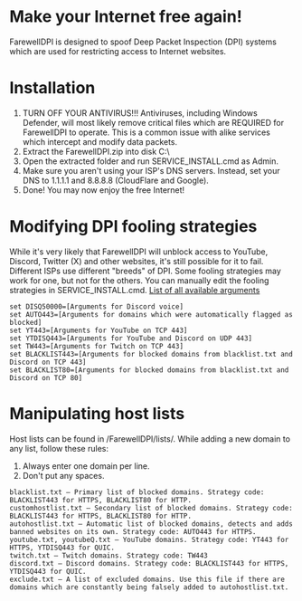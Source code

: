 # Make your Internet free again!
FarewellDPI is designed to spoof Deep Packet Inspection (DPI) systems which are used for restricting access to Internet websites.

# Installation
1) TURN OFF YOUR ANTIVIRUS!!! Antiviruses, including Windows Defender, will most likely remove critical files which are REQUIRED for FarewellDPI to operate. This is a common issue with alike services which intercept and modify data packets.
2) Extract the FarewellDPI.zip into disk C:\
3) Open the extracted folder and run SERVICE_INSTALL.cmd as Admin.
4) Make sure you aren't using your ISP's DNS servers. Instead, set your DNS to 1.1.1.1 and 8.8.8.8 (CloudFlare and Google).
5) Done! You may now enjoy the free Internet!

# Modifying DPI fooling strategies
While it's very likely that FarewellDPI will unblock access to YouTube, Discord, Twitter (X) and other websites, it's still possible for it to fail.
Different ISPs use different "breeds" of DPI. Some fooling strategies may work for one, but not for the others.
You can manually edit the fooling strategies in SERVICE_INSTALL.cmd.
[List of all available arguments](https://github.com/ardemanse/zapret/blob/master/docs/readme.en.md#nfqws)

```
set DISQ50000=[Arguments for Discord voice]
set AUTO443=[Arguments for domains which were automatically flagged as blocked]
set YT443=[Arguments for YouTube on TCP 443]
set YTDISQ443=[Arguments for YouTube and Discord on UDP 443]
set TW443=[Arguments for Twitch on TCP 443]
set BLACKLIST443=[Arguments for blocked domains from blacklist.txt and Discord on TCP 443]
set BLACKLIST80=[Arguments for blocked domains from blacklist.txt and Discord on TCP 80]
```

# Manipulating host lists
Host lists can be found in /FarewellDPI/lists/. While adding a new domain to any list, follow these rules:
1) Always enter one domain per line.
2) Don't put any spaces.

```
blacklist.txt — Primary list of blocked domains. Strategy code: BLACKLIST443 for HTTPS, BLACKLIST80 for HTTP.
customhostlist.txt — Secondary list of blocked domains. Strategy code: BLACKLIST443 for HTTPS, BLACKLIST80 for HTTP.
autohostlist.txt — Automatic list of blocked domains, detects and adds banned websites on its own. Strategy code: AUTO443 for HTTPS.
youtube.txt, youtubeQ.txt — YouTube domains. Strategy code: YT443 for HTTPS, YTDISQ443 for QUIC.
twitch.txt — Twitch domains. Strategy code: TW443
discord.txt — Discord domains. Strategy code: BLACKLIST443 for HTTPS, YTDISQ443 for QUIC.
exclude.txt — A list of excluded domains. Use this file if there are domains which are constantly being falsely added to autohostlist.txt.
```
